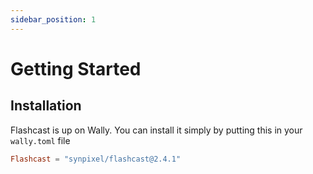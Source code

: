 ```yaml
---
sidebar_position: 1
---
```


# Getting Started

## Installation

Flashcast is up on Wally. You can install it simply by putting this in your `wally.toml` file

```toml
Flashcast = "synpixel/flashcast@2.4.1"
```
